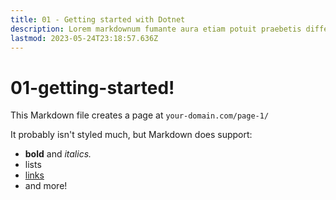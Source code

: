 ```yaml
---
title: 01 - Getting started with Dotnet
description: Lorem markdownum fumante aura etiam potuit praebetis differt sagittam Thebae quies, praemiaque lepores.
lastmod: 2023-05-24T23:18:57.636Z
---
```


# 01-getting-started!

This Markdown file creates a page at `your-domain.com/page-1/`

It probably isn't styled much, but Markdown does support:

- **bold** and _italics._
- lists
- [links](https://astro.build)
- and more!
